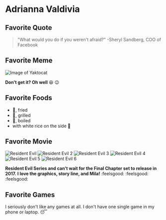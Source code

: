 
# Adrianna Valdivia 

## Favorite Quote
> "What would you do if you weren't afraid?"
> -Sheryl Sandberg, COO of Facebook


## Favorite Meme
![Image of Yaktocat](https://avaldivi.github.com/photositec3870/IMG_0433.jpg)

**Don't get it? Oh well** :laughing: :wink:

## Favorite Foods ##
* :chicken:, fried
* :chicken:, grilled
* :chicken:, boiled
* with white rice on the side :rice:


## Favorite Movie ##

![Resident Evil](https://encrypted-tbn0.gstatic.com/images?q=tbn:ANd9GcQpBwsEMY9aMIPdVffrMra8-HaaD3cck4J2Zp3XAhL9GDjuliDwtG-OSGA_wGK1y84-6i-g)
![Resident Evil 2](https://encrypted-tbn1.gstatic.com/images?q=tbn:ANd9GcTBn8Ll_suPE3FwvV0lV7NMIfu4o0Nyu2jGvYc-zpRmKJPOq7Cz0R1N2bKIYGTS7dHl2KtV)
![Resident Evil 3 ](https://encrypted-tbn0.gstatic.com/images?q=tbn:ANd9GcRwliHNl3dQJqDLcgxCRTSlM2BZcgzEEnBeAOtEUDEYPkysyb5wejaQ2XtfSI2INBRcERlP)
![Resident Evil 4 ](https://encrypted-tbn2.gstatic.com/images?q=tbn:ANd9GcQwE9CAc23qFb8De1kYMWEsjZ2xERi5NtrT_hx-9k5ldRgDMrxpVyUFvqk0e_7NlNdEU-dz)
![Resident Evil 5 ](https://encrypted-tbn1.gstatic.com/images?q=tbn:ANd9GcS0ALnLEkPdui2Y1ZFb7NiH2S08On9AJ9Di53OEj2IFRgee-3HvluR_P7xpmToaip7SpCWK)
![Resident Evil 6 ](https://encrypted-tbn2.gstatic.com/images?q=tbn:ANd9GcRsDqG8_Cj3spgkB1e1JaMxjKCGavwV8bzrr4wDHd7DAjoaga1v-g5WajK7n2CGcYkBvo4G)

**Resident Evil Series and can't wait for the Final Chapter set to release in 2017.**
**I love the graphics, story line, and Mila!** :feelsgood: :feelsgood: :feelsgood:


## Favorite Games ##
I seriously don't like any games at all. I don't have one single game in my phone or laptop. :sleeping:
